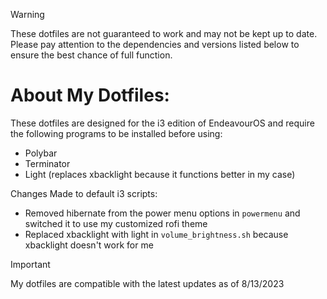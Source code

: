 > [!WARNING]
> These dotfiles are not guaranteed to work and may not be kept up to date. Please pay attention to the dependencies and versions listed below to ensure the best chance of full function.

# About My Dotfiles:

These dotfiles are designed for the i3 edition of EndeavourOS and require 
the following programs to be installed before using:

+ Polybar 
+ Terminator
+ Light (replaces xbacklight because it functions better in my case)

Changes Made to default i3 scripts:

+ Removed hibernate from the power menu options in `powermenu` and switched it to use my customized rofi theme
+ Replaced xbacklight with light in `volume_brightness.sh` because xbacklight doesn't work for me

> [!IMPORTANT]
> My dotfiles are compatible with the latest updates as of 8/13/2023
